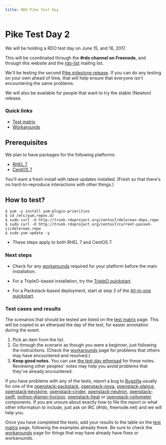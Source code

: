 ```yaml
---
title: RDO Pike Test Day
---
```


# Pike Test Day 2

We will be holding a RDO test day on June 15, and 16, 2017.

This will be coordinated through the **#rdo channel on Freenode**, and
through this website and the [rdo-list](https://www.redhat.com/mailman/listinfo/rdo-list) mailing list.

We'll be testing the second [Pike milestone
release](http://releases.openstack.org/pike/schedule.html). If you can do
any testing on your own ahead of time, that will help ensure that
everyone isn't encountering the same problems.

We will also be available for people that want to try the stable
(Newton) release.

### Quick links

* [Test matrix](/testday/tests)
* [Workarounds](/testday/pike/workarounds2)

## Prerequisites

We plan to have packages for the following platforms:

* [RHEL 7](https://access.redhat.com/products/red-hat-enterprise-linux/)
* [CentOS 7](https://www.centos.org/download/)

You'll want a fresh install with latest updates installed.
(Fresh so that there's no hard-to-reproduce interactions with other things.)

## How to test?

    $ yum -y install yum-plugin-priorities
    $ cd /etc/yum.repos.d/
    $ sudo curl -O http://trunk.rdoproject.org/centos7/delorean-deps.repo
    $ sudo curl -O http://trunk.rdoproject.org/centos7/current-passed-ci/delorean.repo
    $ sudo yum update -y

* These steps apply to both RHEL 7 and CentOS 7.

### Next steps

* Check for any [workarounds](/testday/pike/workarounds2) required for your platform before the main installation.

* For a TripleO-based installation, try the [TripleO quickstart](https://www.rdoproject.org/tripleo/).

* For a Packstack-based deployment, start at step 2 of the [All-in-one quickstart](/install/quickstart#Step_2:_Install_Packstack_Installer).

### Test cases and results

The scenarios that should be tested are listed on the [test matrix](/testday/tests) page. This will be copied to an etherpad the day of the test, for easier annotation during the event.

1. Pick an item from the list.
1. Go through the scenario as though you were a beginner, just following the instructions. (Check the [workarounds](/testday/pike/workarounds2) page for problems that others may have encountered and resolved.)
1. **Keep good notes.** You can use [the test day etherpad](https://etherpad.openstack.org/p/rdo-test-days-pike-m1) for these notes. Reviewing other peoples' notes may help you avoid problems that they've already encountered.

If you have problems with any of the tests, report a bug to [Bugzilla](https://bugzilla.redhat.com) usually for one of the
[openstack-packstack](https://bugzilla.redhat.com/enter_bug.cgi?product=RDO&component=openstack-packstack),
[openstack-nova](https://bugzilla.redhat.com/enter_bug.cgi?product=RDO&component=openstack-nova), [openstack-glance](https://bugzilla.redhat.com/enter_bug.cgi?product=RDO&component=openstack-glance), [openstack-keystone](https://bugzilla.redhat.com/enter_bug.cgi?product=RDO&component=openstack-keystone), [openstack-cinder](https://bugzilla.redhat.com/enter_bug.cgi?product=RDO&component=openstack-cinder),
[openstack-neutron](https://bugzilla.redhat.com/enter_bug.cgi?product=RDO&component=openstack-neutron), [openstack-swift](https://bugzilla.redhat.com/enter_bug.cgi?product=RDO&component=openstack-swift),  [python-django-horizon](https://bugzilla.redhat.com/enter_bug.cgi?product=RDO&component=python-django-horizon), [openstack-heat](https://bugzilla.redhat.com/enter_bug.cgi?product=RDO&component=openstack-heat) or [openstack-ceilometer](https://bugzilla.redhat.com/enter_bug.cgi?product=RDO&component=openstack-ceilometer) components. If you are unsure about exactly how to file the report or what other information to include, just ask on IRC (#rdo, freenode.net)  and we will help you.

Once you have completed the tests, add your results to the table on the [test matrix](/testday/tests) page, following the examples already there. Be sure to check the [workarounds](/testday/pike/workarounds2) page for things that may have already have fixes or workarounds.
